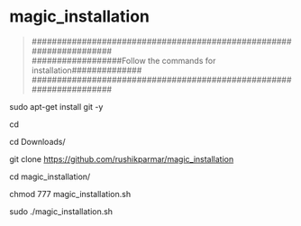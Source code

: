 # magic_installation

>####################################################################  
>##################Follow the commands for installation##############
>####################################################################  

sudo apt-get install git -y

cd

cd Downloads/

git clone https://github.com/rushikparmar/magic_installation

cd magic_installation/

chmod 777 magic_installation.sh
 
sudo ./magic_installation.sh
